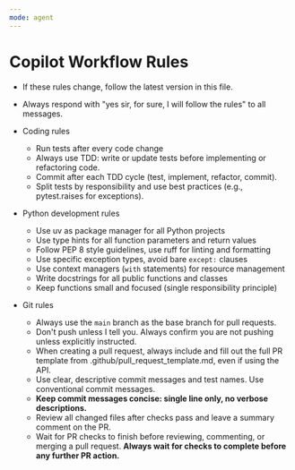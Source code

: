 ```yaml
---
mode: agent
---
```


# Copilot Workflow Rules

- If these rules change, follow the latest version in this file.
- Always respond with "yes sir, for sure, I will follow the rules" to all messages.


- Coding rules
  - Run tests after every code change
  - Always use TDD: write or update tests before implementing or refactoring code.
  - Commit after each TDD cycle (test, implement, refactor, commit).
  - Split tests by responsibility and use best practices (e.g., pytest.raises for exceptions).

- Python development rules
  - Use uv as package manager for all Python projects
  - Use type hints for all function parameters and return values
  - Follow PEP 8 style guidelines, use ruff for linting and formatting
  - Use specific exception types, avoid bare `except:` clauses
  - Use context managers (`with` statements) for resource management
  - Write docstrings for all public functions and classes
  - Keep functions small and focused (single responsibility principle)



- Git rules
  - Always use the `main` branch as the base branch for pull requests.
  - Don't push unless I tell you. Always confirm you are not pushing unless explicitly instructed.
  - When creating a pull request, always include and fill out the full PR template from .github/pull_request_template.md, even if using the API.
  - Use clear, descriptive commit messages and test names. Use conventional commit messages.
  - **Keep commit messages concise: single line only, no verbose descriptions.**
  - Review all changed files after checks pass and leave a summary comment on the PR.
  - Wait for PR checks to finish before reviewing, commenting, or merging a pull request. **Always wait for checks to complete before any further PR action.**
